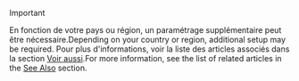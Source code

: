 > [!IMPORTANT]
> <span data-ttu-id="cf4f7-101">En fonction de votre pays ou région, un paramétrage supplémentaire peut être nécessaire.</span><span class="sxs-lookup"><span data-stu-id="cf4f7-101">Depending on your country or region, additional setup may be required.</span></span> <span data-ttu-id="cf4f7-102">Pour plus d'informations, voir la liste des articles associés dans la section [Voir aussi](#see-also).</span><span class="sxs-lookup"><span data-stu-id="cf4f7-102">For more information, see the list of related articles in the [See Also](#see-also) section.</span></span>  
